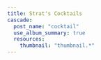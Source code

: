 ```yaml
---
title: Strat's Cocktails
cascade:
  post_name: "cocktail"
  use_album_summary: true
  resources:
    thumbnail: "thumbnail.*"
---
```

